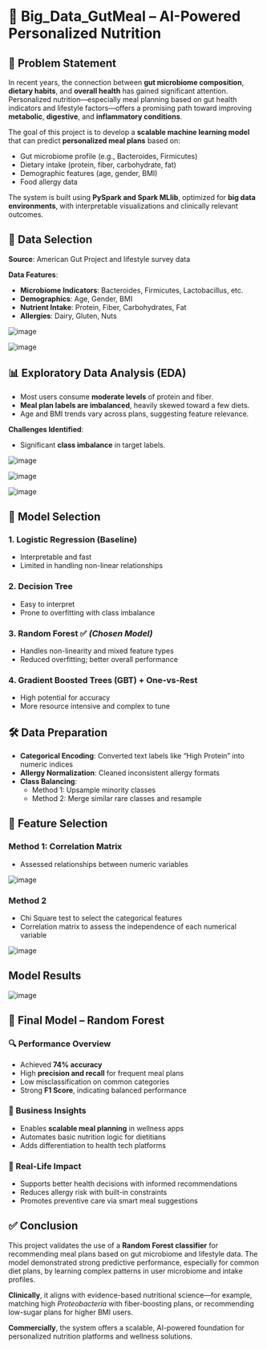 # 🥗 Big_Data_GutMeal – AI-Powered Personalized Nutrition


## 📌 Problem Statement

In recent years, the connection between **gut microbiome composition**, **dietary habits**, and **overall health** has gained significant attention. Personalized nutrition—especially meal planning based on gut health indicators and lifestyle factors—offers a promising path toward improving **metabolic**, **digestive**, and **inflammatory conditions**.

The goal of this project is to develop a **scalable machine learning model** that can predict **personalized meal plans** based on:
- Gut microbiome profile (e.g., Bacteroides, Firmicutes)
- Dietary intake (protein, fiber, carbohydrate, fat)
- Demographic features (age, gender, BMI)
- Food allergy data

The system is built using **PySpark and Spark MLlib**, optimized for **big data environments**, with interpretable visualizations and clinically relevant outcomes.


## 📂 Data Selection

**Source**: American Gut Project and lifestyle survey data

**Data Features**:
- **Microbiome Indicators**: Bacteroides, Firmicutes, Lactobacillus, etc.
- **Demographics**: Age, Gender, BMI
- **Nutrient Intake**: Protein, Fiber, Carbohydrates, Fat
- **Allergies**: Dairy, Gluten, Nuts
 
![image](https://github.com/user-attachments/assets/4d5e8469-7a10-4ccb-afb5-0b96bb4dd458)

![image](https://github.com/user-attachments/assets/edf7ba60-a764-4192-8f90-7c6ab51d5f8b)


## 📊 Exploratory Data Analysis (EDA)

- Most users consume **moderate levels** of protein and fiber.
- **Meal plan labels are imbalanced**, heavily skewed toward a few diets.
- Age and BMI trends vary across plans, suggesting feature relevance.

**Challenges Identified**:
- Significant **class imbalance** in target labels.
  
![image](https://github.com/user-attachments/assets/c8b78876-1a55-4137-9626-edcf5d0f5ac4)

![image](https://github.com/user-attachments/assets/b81fb764-2c04-4453-8384-c11eefd36e2b)

![image](https://github.com/user-attachments/assets/ff4b55a3-f7d1-409b-8408-ba589379d78b)


## 🧠 Model Selection

### 1. Logistic Regression (Baseline)
- Interpretable and fast
- Limited in handling non-linear relationships

### 2. Decision Tree
- Easy to interpret
- Prone to overfitting with class imbalance

### 3. Random Forest ✅ *(Chosen Model)*
- Handles non-linearity and mixed feature types
- Reduced overfitting; better overall performance

### 4. Gradient Boosted Trees (GBT) + One-vs-Rest
- High potential for accuracy
- More resource intensive and complex to tune


## 🛠️ Data Preparation

- **Categorical Encoding**: Converted text labels like “High Protein” into numeric indices
- **Allergy Normalization**: Cleaned inconsistent allergy formats
- **Class Balancing**:
  - Method 1: Upsample minority classes
  - Method 2: Merge similar rare classes and resample


## 📌 Feature Selection

### Method 1: Correlation Matrix
- Assessed relationships between numeric variables

![image](https://github.com/user-attachments/assets/c5077e1a-6997-4b9c-8fd7-e244316d1545)

### Method 2
- Chi Square test to select the categorical features
- Correlation matrix to assess the independence of each numerical variable
  
![image](https://github.com/user-attachments/assets/b9bc7258-dab0-4acb-ab28-45ec127cb5f9)


## Model Results

![image](https://github.com/user-attachments/assets/d06ff81a-577b-4d89-960d-bc85ec46a412)


## 🤖 Final Model – Random Forest

### 🔍 Performance Overview
- Achieved **74% accuracy**
- High **precision and recall** for frequent meal plans
- Low misclassification on common categories
- Strong **F1 Score**, indicating balanced performance

### 💼 Business Insights
- Enables **scalable meal planning** in wellness apps
- Automates basic nutrition logic for dietitians
- Adds differentiation to health tech platforms

### 🏥 Real-Life Impact
- Supports better health decisions with informed recommendations
- Reduces allergy risk with built-in constraints
- Promotes preventive care via smart meal suggestions


## ✅ Conclusion

This project validates the use of a **Random Forest classifier** for recommending meal plans based on gut microbiome and lifestyle data. The model demonstrated strong predictive performance, especially for common diet plans, by learning complex patterns in user microbiome and intake profiles.

**Clinically**, it aligns with evidence-based nutritional science—for example, matching high *Proteobacteria* with fiber-boosting plans, or recommending low-sugar plans for higher BMI users.

**Commercially**, the system offers a scalable, AI-powered foundation for personalized nutrition platforms and wellness solutions.


























